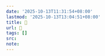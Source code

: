 ```yaml
---
date: '2025-10-13T11:31:54+08:00'
lastmod: '2025-10-13T13:04:51+08:00'
title: 󰫁
url: 󰫁
tags: []
src:
note:
---
```

